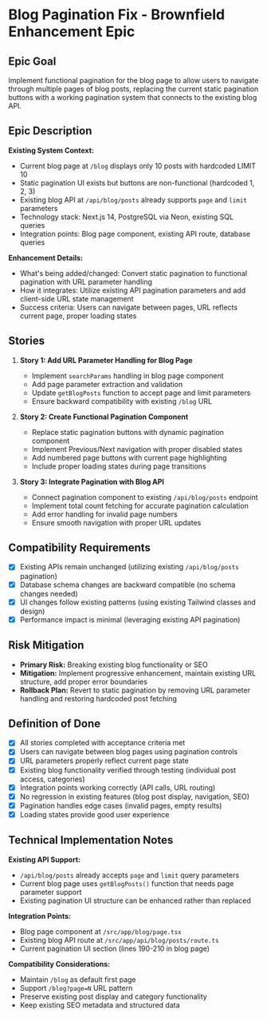 # Blog Pagination Fix - Brownfield Enhancement Epic

## Epic Goal

Implement functional pagination for the blog page to allow users to navigate through multiple pages of blog posts, replacing the current static pagination buttons with a working pagination system that connects to the existing blog API.

## Epic Description

**Existing System Context:**

- Current blog page at `/blog` displays only 10 posts with hardcoded LIMIT 10
- Static pagination UI exists but buttons are non-functional (hardcoded 1, 2, 3)
- Existing blog API at `/api/blog/posts` already supports `page` and `limit` parameters
- Technology stack: Next.js 14, PostgreSQL via Neon, existing SQL queries
- Integration points: Blog page component, existing API route, database queries

**Enhancement Details:**

- What's being added/changed: Convert static pagination to functional pagination with URL parameter handling
- How it integrates: Utilize existing API pagination parameters and add client-side URL state management
- Success criteria: Users can navigate between pages, URL reflects current page, proper loading states

## Stories

1. **Story 1: Add URL Parameter Handling for Blog Page**
   - Implement `searchParams` handling in blog page component
   - Add page parameter extraction and validation
   - Update `getBlogPosts` function to accept page and limit parameters
   - Ensure backward compatibility with existing `/blog` URL

2. **Story 2: Create Functional Pagination Component**
   - Replace static pagination buttons with dynamic pagination component
   - Implement Previous/Next navigation with proper disabled states
   - Add numbered page buttons with current page highlighting
   - Include proper loading states during page transitions

3. **Story 3: Integrate Pagination with Blog API**
   - Connect pagination component to existing `/api/blog/posts` endpoint
   - Implement total count fetching for accurate pagination calculation
   - Add error handling for invalid page numbers
   - Ensure smooth navigation with proper URL updates

## Compatibility Requirements

- [x] Existing APIs remain unchanged (utilizing existing `/api/blog/posts` pagination)
- [x] Database schema changes are backward compatible (no schema changes needed)
- [x] UI changes follow existing patterns (using existing Tailwind classes and design)
- [x] Performance impact is minimal (leveraging existing API pagination)

## Risk Mitigation

- **Primary Risk:** Breaking existing blog functionality or SEO
- **Mitigation:** Implement progressive enhancement, maintain existing URL structure, add proper error boundaries
- **Rollback Plan:** Revert to static pagination by removing URL parameter handling and restoring hardcoded post fetching

## Definition of Done

- [x] All stories completed with acceptance criteria met
- [x] Users can navigate between blog pages using pagination controls
- [x] URL parameters properly reflect current page state
- [x] Existing blog functionality verified through testing (individual post access, categories)
- [x] Integration points working correctly (API calls, URL routing)
- [x] No regression in existing features (blog post display, navigation, SEO)
- [x] Pagination handles edge cases (invalid pages, empty results)
- [x] Loading states provide good user experience

## Technical Implementation Notes

**Existing API Support:**
- `/api/blog/posts` already accepts `page` and `limit` query parameters
- Current blog page uses `getBlogPosts()` function that needs page parameter support
- Existing pagination UI structure can be enhanced rather than replaced

**Integration Points:**
- Blog page component at `/src/app/blog/page.tsx`
- Existing blog API route at `/src/app/api/blog/posts/route.ts`
- Current pagination UI section (lines 190-210 in blog page)

**Compatibility Considerations:**
- Maintain `/blog` as default first page
- Support `/blog?page=N` URL pattern
- Preserve existing post display and category functionality
- Keep existing SEO metadata and structured data
